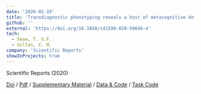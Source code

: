 ```yaml
---
date: '2020-02-19'
title: 'Transdiagnostic phenotyping reveals a host of metacognitive deficits implicated in compulsivity'
github: ''
external: 'https://doi.org/10.1038/s41598-020-59646-4'
tech:
  - Seow, T. X.F.
  - Gillan, C. M.
company: 'Scientific Reports'
showInProjects: true
---
```


Scientific Reports (2020)

[Doi](https://doi.org/10.1038/s41598-020-59646-4) / [Pdf](/files/2020-02-19-Transdiagnostic-phenotyping-reveals-a-host-of-metacognitive-deficits-implicated-in-compulsivity.pdf) / [Supplementary Material](/files/2020-02-19-Transdiagnostic-phenotyping-supplementary.pdf) / [Data & Code](https://osf.io/2z6tw/) / [Task Code](https://github.com/seowxft/predictive-inference-task)
